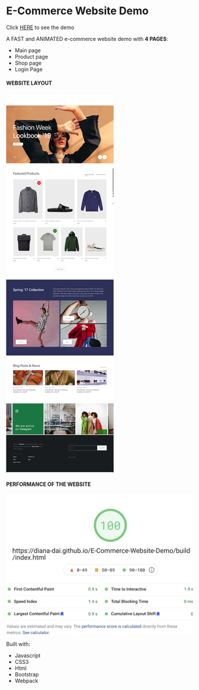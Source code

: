 # E-Commerce Website Demo

Click [HERE](https://diana-dai.github.io/E-Commerce-Website-Demo/build/index.html) to see the demo

A FAST and ANIMATED e-commerce website demo with **4 PAGES**:
- Main page 
- Product page
- Shop page
- Login Page


#### WEBSITE LAYOUT

![image](https://github.com/Diana-Dai/E-Commerce-Website/blob/master/IMGS/index.png)


#### PERFORMANCE OF THE WEBSITE

![image](https://github.com/Diana-Dai/E-Commerce-Website-Demo/blob/master/Performance/PageSpeed%20report_1.jpg)
![image](https://github.com/Diana-Dai/E-Commerce-Website-Demo/blob/master/Performance/PageSpeed%20report_2.jpg)

Built with:

- Javascript
- CSS3
- Html
- Bootstrap
- Webpack
